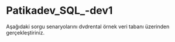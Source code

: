# Patikadev_SQL_-dev1
Aşağıdaki sorgu senaryolarını dvdrental örnek veri tabanı üzerinden gerçekleştiriniz.
